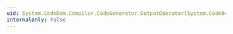 ```yaml
---
uid: System.CodeDom.Compiler.CodeGenerator.OutputOperator(System.CodeDom.CodeBinaryOperatorType)
internalonly: False
---
```

